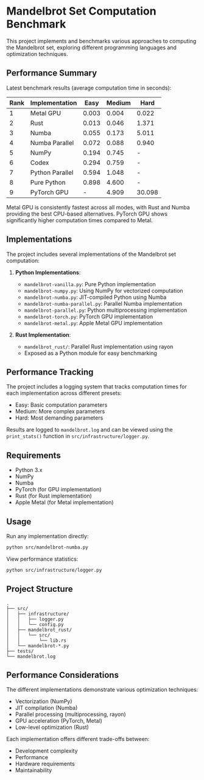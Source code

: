 # Mandelbrot Set Computation Benchmark

This project implements and benchmarks various approaches to computing the Mandelbrot set, exploring different programming languages and optimization techniques.

## Performance Summary

Latest benchmark results (average computation time in seconds):

| Rank | Implementation          | Easy   | Medium | Hard   |
|------|------------------------|--------|--------|--------|
| 1    | Metal GPU              | 0.003  | 0.004  | 0.022  |
| 2    | Rust                   | 0.013  | 0.046  | 1.371  |
| 3    | Numba                  | 0.055  | 0.173  | 5.011  |
| 4    | Numba Parallel         | 0.072  | 0.088  | 0.940  |
| 5    | NumPy                  | 0.194  | 0.745  | -      |
| 6    | Codex                  | 0.294  | 0.759  | -      |
| 7    | Python Parallel        | 0.594  | 1.048  | -      |
| 8    | Pure Python            | 0.898  | 4.600  | -      |
| 9    | PyTorch GPU            | -      | 4.909  | 30.098 |

Metal GPU is consistently fastest across all modes, with Rust and Numba providing the best CPU-based alternatives. PyTorch GPU shows significantly higher computation times compared to Metal.

## Implementations

The project includes several implementations of the Mandelbrot set computation:

1. **Python Implementations**:
   - `mandelbrot-vanilla.py`: Pure Python implementation
   - `mandelbrot-numpy.py`: Using NumPy for vectorized computation
   - `mandelbrot-numba.py`: JIT-compiled Python using Numba
   - `mandelbrot-numba-parallel.py`: Parallel Numba implementation
   - `mandelbrot-parallel.py`: Python multiprocessing implementation
   - `mandelbrot-torch.py`: PyTorch GPU implementation
   - `mandelbrot-metal.py`: Apple Metal GPU implementation

2. **Rust Implementation**:
   - `mandelbrot_rust/`: Parallel Rust implementation using rayon
   - Exposed as a Python module for easy benchmarking

## Performance Tracking

The project includes a logging system that tracks computation times for each implementation across different presets:
- Easy: Basic computation parameters
- Medium: More complex parameters
- Hard: Most demanding parameters

Results are logged to `mandelbrot.log` and can be viewed using the `print_stats()` function in `src/infrastructure/logger.py`.

## Requirements

- Python 3.x
- NumPy
- Numba
- PyTorch (for GPU implementation)
- Rust (for Rust implementation)
- Apple Metal (for Metal implementation)

## Usage

Run any implementation directly:
```bash
python src/mandelbrot-numba.py
```

View performance statistics:
```bash
python src/infrastructure/logger.py
```

## Project Structure

```
.
├── src/
│   ├── infrastructure/
│   │   ├── logger.py
│   │   └── config.py
│   ├── mandelbrot_rust/
│   │   └── src/
│   │       └── lib.rs
│   └── mandelbrot-*.py
├── tests/
└── mandelbrot.log
```

## Performance Considerations

The different implementations demonstrate various optimization techniques:
- Vectorization (NumPy)
- JIT compilation (Numba)
- Parallel processing (multiprocessing, rayon)
- GPU acceleration (PyTorch, Metal)
- Low-level optimization (Rust)

Each implementation offers different trade-offs between:
- Development complexity
- Performance
- Hardware requirements
- Maintainability
